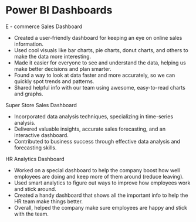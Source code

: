 # Power BI Dashboards

E - commerce Sales Dashboard
- Created a user-friendly dashboard for keeping an eye on online sales information.
- Used cool visuals like bar charts, pie charts, donut charts, and others to make the data more interesting.
- Made it easier for everyone to see and understand the data, helping us make better decisions and plan smarter.
- Found a way to look at data faster and more accurately, so we can quickly spot trends and patterns.
- Shared helpful info with our team using awesome, easy-to-read charts and graphs.


Super Store Sales Dashboard
- Incorporated data analysis techniques, specializing in time-series analysis.
- Delivered valuable insights, accurate sales forecasting, and an interactive dashboard.
- Contributed to business success through effective data analysis and forecasting skills.


HR Analytics Dashboard
- Worked on a special dashboard to help the company boost how well employees are doing and keep more of them around (reduce leaving).
- Used smart analytics to figure out ways to improve how employees work and stick around.
- Created a handy dashboard that shows all the important info to help the HR team make things better.
- Overall, helped the company make sure employees are happy and stick with the team.
